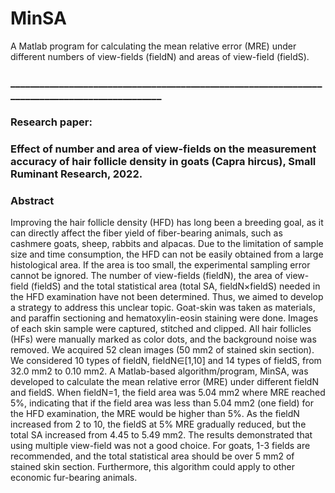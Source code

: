 # MinSA
A Matlab program for calculating the mean relative error (MRE) under different numbers of view-fields (fieldN) and areas of view-field (fieldS).

### _______________________________________________________________________________________________
### Research paper: 
### Effect of number and area of view-fields on the measurement accuracy of hair follicle density in goats (Capra hircus), Small Ruminant Research, 2022.
### Abstract
Improving the hair follicle density (HFD) has long been a breeding goal, as it can directly affect the fiber yield of fiber-bearing animals, such as cashmere goats, sheep, rabbits and alpacas. Due to the limitation of sample size and time consumption, the HFD can not be easily obtained from a large histological area. If the area is too small, the experimental sampling error cannot be ignored. The number of view-fields (fieldN), the area of view-field (fieldS) and the total statistical area (total SA, fieldN×fieldS) needed in the HFD examination have not been determined. Thus, we aimed to develop a strategy to address this unclear topic. Goat-skin was taken as materials, and paraffin sectioning and hematoxylin-eosin staining were done. Images of each skin sample were captured, stitched and clipped. All hair follicles (HFs) were manually marked as color dots, and the background noise was removed. We acquired 52 clean images (50 mm2 of stained skin section). We considered 10 types of fieldN, fieldN∈[1,10] and 14 types of fieldS, from 32.0 mm2 to 0.10 mm2. A Matlab-based algorithm/program, MinSA, was developed to calculate the mean relative error (MRE) under different fieldN and fieldS. When fieldN=1, the field area was 5.04 mm2 where MRE reached 5%, indicating that if the field area was less than 5.04 mm2 (one field) for the HFD examination, the MRE would be higher than 5%. As the fieldN increased from 2 to 10, the fieldS at 5% MRE gradually reduced, but the total SA increased from 4.45 to 5.49 mm2. The results demonstrated that using multiple view-field was not a good choice. For goats, 1-3 fields are recommended, and the total statistical area should be over 5 mm2 of stained skin section. Furthermore, this algorithm could apply to other economic fur-bearing animals.
